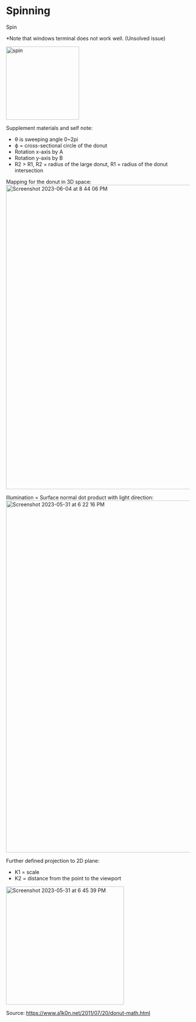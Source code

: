 # Spinning
Spin

*Note that windows terminal does not work well. (Unsolved issue)

<img width="200" alt="spin" src="https://github.com/Saiph1/Spinning/assets/75319087/b26d6944-3505-4b76-802a-2294780267ec">

Supplement materials and self note:
- θ is sweeping angle 0~2pi
- ϕ = cross-sectional circle of the donut
- Rotation x-axis by A
- Rotation y-axis by B 
- R2 > R1, R2 = radius of the large donut, R1 = radius of the donut intersection

Mapping for the donut in 3D space: 
<img width="832" alt="Screenshot 2023-06-04 at 8 44 06 PM" src="https://github.com/Saiph1/Spinning/assets/75319087/1d30cd72-1650-4c59-b2e7-75338e67d3bf">

Illumination = Surface normal dot product with light direction:
<img width="962" alt="Screenshot 2023-05-31 at 6 22 16 PM" src="https://github.com/Saiph1/Spinning/assets/75319087/6bc30dc3-d555-43c6-aa8e-e24fac3faf0b">

Further defined projection to 2D plane:
- K1 = scale
- K2 = distance from the point to the viewport
<img width="323" alt="Screenshot 2023-05-31 at 6 45 39 PM" src="https://github.com/Saiph1/Spinning/assets/75319087/03196af5-8756-4a19-840f-aee328cdb3ca">

Source:
https://www.a1k0n.net/2011/07/20/donut-math.html
